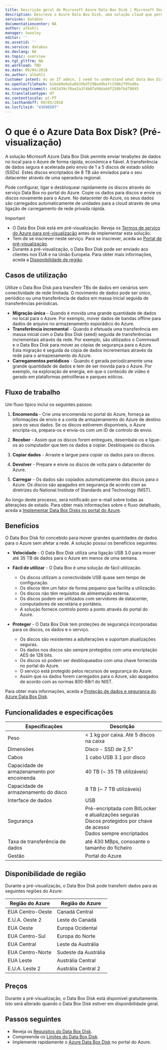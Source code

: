 ```yaml
---
title: Descrição geral do Microsoft Azure Data Box Disk | Microsoft Docs em dados
description: Descreve o Azure Data Box Disk, uma solução cloud que permite transferir grandes quantidades de dados para o Azure
services: databox
documentationcenter: NA
author: alkohli
manager: twooley
editor: ''
ms.assetid: ''
ms.service: databox
ms.devlang: NA
ms.topic: overview
ms.tgt_pltfrm: NA
ms.workload: TBD
ms.date: 09/04/2018
ms.author: alkohli
Customer intent: As an IT admin, I need to understand what Data Box Disk is and how it works so I can use it to import on-premises data into Azure.
ms.openlocfilehash: b1beb0e9a5a0435bdf298eddbefc230b2f95ed0a
ms.sourcegitcommit: cb61439cf0ae2a3f4b07a98da4df258bfb479845
ms.translationtype: HT
ms.contentlocale: pt-PT
ms.lasthandoff: 09/05/2018
ms.locfileid: "43698507"
---
```

# <a name="what-is-azure-data-box-disk-preview"></a>O que é o Azure Data Box Disk? (Pré-visualização)

A solução Microsoft Azure Data Box Disk permite enviar terabytes de dados no local para o Azure de forma rápida, económica e fiável. A transferência de dados segura é acelerada pelo envio de 1 a 5 discos de estado sólido (SSDs). Estes discos encriptados de 8 TB são enviados para o seu datacenter através de uma operadora regional. 

Pode configurar, ligar e desbloquear rapidamente os discos através do serviço Data Box no portal do Azure. Copie os dados para discos e envie os discos novamente para o Azure. No datacenter do Azure, os seus dados são carregados automaticamente de unidades para a cloud através de uma ligação de carregamento de rede privada rápida.


> [!IMPORTANT]
> - O Data Box Disk está em pré-visualização. Reveja os [Termos de serviço do Azure para pré-visualização](https://azure.microsoft.com/support/legal/preview-supplemental-terms/) antes de implementar esta solução. 
> - Tem de se inscrever neste serviço. Para se inscrever, aceda ao [Portal de pré-visualização](http://aka.ms/azuredataboxfromdiskdocs).
> - Durante a pré-visualização, o Data Box Disk pode ser enviado aos clientes nos EUA e na União Europeia. Para obter mais informações, aceda a [Disponibilidade de região](#region-availability).

## <a name="use-cases"></a>Casos de utilização

Utilize o Data Box Disk para transferir TBs de dados em cenários sem conectividade de rede limitada. O movimento de dados pode ser único, periódico ou uma transferência de dados em massa inicial seguida de transferências periódicas. 

- **Migração única** - Quando é movida uma grande quantidade de dados no local para o Azure. Por exemplo, mover dados de bandas offline para dados de arquivo no armazenamento esporádico do Azure.
- **Transferência incremental** - Quando é efetuada uma transferência em massa inicial com o Data Box Disk (seed) seguida de transferências incrementais através da rede. Por exemplo, são utilizados o Commvault e o Data Box Disk para mover as cópias de segurança para o Azure. Esta migração é seguida da cópia de dados incrementais através da rede para o armazenamento do Azure. 
- **Carregamentos periódicos** - Quando é gerada periodicamente uma grande quantidade de dados e tem de ser movida para o Azure. Por exemplo, na exploração de energia, em que o conteúdo de vídeo é gerado em plataformas petrolíferas e parques eólicos.

## <a name="the-workflow"></a>Fluxo de trabalho

Um fluxo típico inclui os seguintes passos:

1. **Encomenda** - Crie uma encomenda no portal do Azure, forneça as informações de envio e a conta de armazenamento do Azure de destino para os seus dados. Se os discos estiverem disponíveis, o Azure encripta-os, prepara-os e envia-os com um ID de controlo de envio.

2. **Receber** - Assim que os discos forem entregues, desembale-os e ligue-os ao computador que tem os dados a copiar. Desbloqueie os discos.
    
3. **Copiar dados** - Arraste e largue para copiar os dados para os discos.

4. **Devolver** - Prepare e envie os discos de volta para o datacenter do Azure.

5. **Carregar** - Os dados são copiados automaticamente dos discos para o Azure. Os discos são apagados em segurança de acordo com as diretrizes do National Institute of Standards and Technology (NIST).

Ao longo deste processo, será notificado por e-mail sobre todas as alterações de estado. Para obter mais informações sobre o fluxo detalhado, aceda a [Implementar Data Box Disks no portal do Azure](data-box-disk-quickstart-portal.md).


## <a name="benefits"></a>Benefícios

O Data Box Disk foi concebido para mover grandes quantidades de dados para o Azure sem afetar a rede. A solução possui os benefícios seguintes:

- **Velocidade** - O Data Box Disk utiliza uma ligação USB 3.0 para mover até 35 TB de dados para o Azure em menos de uma semana.   

- **Fácil de utilizar** - O Data Box é uma solução de fácil utilização.

    - Os discos utilizam a conectividade USB quase sem tempo de configuração.
    - Os discos têm um fator de forma pequeno que facilita a utilização.
    - Os discos não têm requisitos de alimentação externa.
    - Os discos podem ser utilizados com servidores de datacenter, computadores de secretária e portáteis.
    - A solução fornece controlo ponto a ponto através do portal do Azure.    

- **Proteger** - O Data Box Disk tem proteções de segurança incorporadas para os discos, os dados e o serviço. 
    - Os discos são resistentes a adulterações e suportam atualizações seguras. 
    - Os dados nos discos são sempre protegidos com uma encriptação AES de 128 bits. 
    - Os discos só podem ser desbloqueados com uma chave fornecida no portal do Azure. 
    - O serviço está protegido pelos recursos de segurança do Azure. 
    - Assim que os dados forem carregados para o Azure, são apagados de acordo com as normas 800-88r1 do NIST.  
    
Para obter mais informações, aceda a [Proteção de dados e segurança do Azure Data Box Disk](data-box-disk-security.md).


## <a name="features-and-specifications"></a>Funcionalidades e especificações


| Especificações                                          | Descrição              |
|---------------------------------------------------------|--------------------------|
| Peso                                                  | < 1 kg por caixa. Até 5 discos na caixa                |
| Dimensões                                              | Disco - SSD de 2,5" |            
| Cabos                                                  | 1 cabo USB 3.1 por disco|
| Capacidade de armazenamento por encomenda                              | 40 TB (~ 35 TB utilizáveis)|
| Capacidade de armazenamento do disco                                   | 8 TB (~ 7 TB utilizáveis)|
| Interface de dados                                          | USB   |
| Segurança                                                | Pré-encriptada com BitLocker e atualizações seguras <br> Discos protegidos por chave de acesso <br> Dados sempre encriptados  |
| Taxa de transferência de dados                                      | até 430 MBps, consoante o tamanho do ficheiro      |
|Gestão                                               | Portal do Azure |


## <a name="region-availability"></a>Disponibilidade de região

Durante a pré-visualização, o Data Box Disk pode transferir dados para as seguintes regiões do Azure:


|Região do Azure  |Região do Azure  |
|---------|---------|
|EUA Centro-Oeste     |Canadá Central       |        
|E.U.A. Oeste 2     |Leste do Canadá         |     
|EUA Oeste     | Europa Ocidental        |      
|EUA Centro-Sul   |Europa do Norte     |         
|EUA Central     |Leste da Austrália|
|EUA Centro-Norte  |Sudeste da Austrália   |
|EUA Leste      |Austrália Central |
|E.U.A. Leste 2     |Austrália Central 2|


## <a name="pricing"></a>Preços

Durante a pré-visualização, o Data Box Disk está disponível gratuitamente. Isto será alterado quando o Data Box Disk estiver em disponibilidade geral.

## <a name="next-steps"></a>Passos seguintes

- Reveja os [Requisitos do Data Box Disk](data-box-disk-system-requirements.md).
- Compreenda os [Limites do Data Box Disk](data-box-disk-limits.md).
- Implemente rapidamente o [Azure Data Box Disk](data-box-disk-quickstart-portal.md) no portal do Azure.
